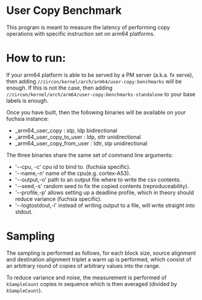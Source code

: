 # User Copy Benchmark

This program is meant to measure the latency of performing copy operations with specific instruction set on arm64 platforms.

# How to run:

If your arm64 platform is able to be served by a PM server (a.k.a. fx serve), then adding `//zircon/kernel/arch/arm64/user-copy:benchmarks`
will be enough. If this is not the case, then adding `//zircon/kernel/arch/arm64/user-copy:benchmarks-standalone` to your base labels
is enough.

Once you have built, then the following binaries will be available on your fuchsia instance:

 * _arm64_user_copy : stp, ldp bidirectional
 * _arm64_user_copy_to_user :  ldp, sttr unidirectional
 * _arm64_user_copy_from_user : ldtr, stp unidirectional

The three binaries share the same set of command line arguments:
 * '--cpu, -c' cpu id to bind to. (fuchsia specific).
 * '--name,-n' name of the cpu(e.g. cortex-A53).
 * '--output,-o' path to an output file where to write the csv contents.
 * '--seed,-s' random seed to fix the copied contents (reproduceability).
 * '--profile,-p' allows setting up a deadline profile, which in theory should reduce variance
    (fuchsia specific).
 * '--logtostdout,-l' instead of writing output to a file, will write straight into stdout.

# Sampling

The sampling is performed as follows, for each block size, source alignment and destination alignment triplet a warm up is performed, which
consist of an arbitrary round of copies of arbitrary values into the range.

To reduce variance and noise, the measurement is performed of `kSampleCount` copies in sequence which is then averaged (divided by `kSampleCount`).

